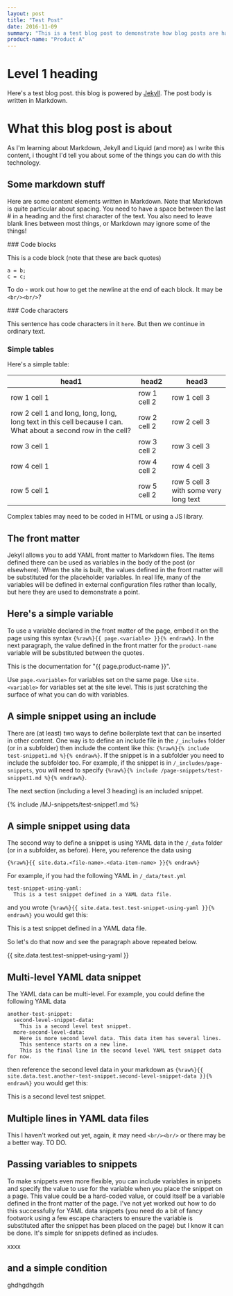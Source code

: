 ```yaml
---
layout: post
title: "Test Post"
date: 2016-11-09
summary: "This is a test blog post to demonstrate how blog posts are handled by Jekyll and to demonstrate some fundamental Jekyll concepts"
product-name: "Product A"
---
```


# Level 1 heading

Here's a test blog post. this blog is powered by [Jekyll](http://jekyllrb.com). The post body is written in Markdown.

# What this blog post is about

As I'm learning about Markdown, Jekyll and Liquid (and more) as I write this content, i thought I'd tell you about some of the things you can do with this technology.

## Some markdown stuff

Here are some content elements written in Markdown. Note that Markdown is quite particular about spacing. You need to have a space between the last # in a heading and the first character of the text. You also need to leave blank lines between most things, or Markdown may ignore some of the things!

### Code blocks

This is a code block (note that these are back quotes)

```
a = b;
c = c;
```

To do - work out how to get the newline at the end of each block. It may be `<br/><br/>`?

### Code characters

This sentence has code characters in it ```here```. But then we continue in ordinary text.

### Simple tables

Here's a simple table:

|head1|head2|head3|
|-------|-----|------|
|row 1 cell 1|row 1 cell 2|row 1 cell 3|
|row 2 cell 1 and long, long, long, long text in this cell because I can. What about a second row in the cell?|row 2 cell 2|row 2 cell 3|
|row 3 cell 1|row 3 cell 2|row 3 cell 3|
|row 4 cell 1|row 4 cell 2|row 4 cell 3|
|row 5 cell 1|row 5 cell 2|row 5 cell 3 with some very long text|

Complex tables may need to be coded in HTML or using a JS library.

## The front matter

Jekyll allows you to add YAML front matter to Markdown files. The items defined there can be used as variables in the body of the post (or elsewhere). When the site is built, the values defined in the front matter will be substituted for the placeholder variables. In real life, many of the variables will be defined in external configuration files rather than locally, but here they are used to demonstrate a point.

## Here's a simple variable

To use a variable declared in the front matter of the page, embed it on the page using this syntax `{%raw%}{{ page.<variable> }}{% endraw%}`. In the next paragraph, the value defined in the front matter for the `product-name` variable will be substituted between the quotes.

This is the documentation for "{{ page.product-name }}".

Use ```page.<variable>``` for variables set on the same page. Use ```site.<variable>``` for variables set at the site level. This is just scratching the surface of what you can do with variables.

## A simple snippet using an include

There are (at least) two ways to define boilerplate text that can be inserted in other content. One way is to define an include file in the `/_includes` folder (or in a subfolder) then include the content like this: `{%raw%}{% include test-snippet1.md %}{% endraw%}`. If the snippet is in a subfolder you need to include the subfolder too. For example, if the snippet is in `/_includes/page-snippets`, you will need to specify `{%raw%}{% include /page-snippets/test-snippet1.md %}{% endraw%}`.

The next section (including a level 3 heading) is an included snippet.

{% include /MJ-snippets/test-snippet1.md %}

## A simple snippet using data

The second way to define a snippet is using YAML data in the `/_data` folder (or in a subfolder, as before). Here, you reference the data using

`{%raw%}{{ site.data.<file-name>.<data-item-name> }}{% endraw%}`

For example, if you had the following YAML in `/_data/test.yml`

```
test-snippet-using-yaml:
  This is a test snippet defined in a YAML data file.
```

and you wrote `{%raw%}{{ site.data.test.test-snippet-using-yaml }}{% endraw%}` you would get this:

This is a test snippet defined in a YAML data file.

So let's do that now and see the paragraph above repeated below.

{{ site.data.test.test-snippet-using-yaml }}

## Multi-level YAML data snippet

The YAML data can be multi-level. For example, you could define the following YAML data

```
another-test-snippet:
  second-level-snippet-data:
    This is a second level test snippet.
  more-second-level-data:
    Here is more second level data. This data item has several lines.
    This sentence starts on a new line.
    This is the final line in the second level YAML test snippet data for now.
```

then reference the second level data in your markdown as `{%raw%}{{ site.data.test.another-test-snippet.second-level-snippet-data }}{% endraw%}` you would get this:

This is a second level test snippet.

## Multiple lines in YAML data files

This I haven't worked out yet, again, it may need `<br/><br/>` or there may be a better way. TO DO.

## Passing variables to snippets

To make snippets even more flexible, you can include variables in snippets and specify the value to use for the variable when you place the snippet on a page. This value could be a hard-coded value, or could itself be a variable defined in the front matter of the page. I've not yet worked out how to do this successfully for YAML data snippets (you need do a bit of fancy footwork using a few escape characters to ensure the variable is substituted after the snippet has been placed on the page) but I know it can be done. It's simple for snippets defined as includes.

xxxx

## and a simple condition

ghdhgdhgdh
